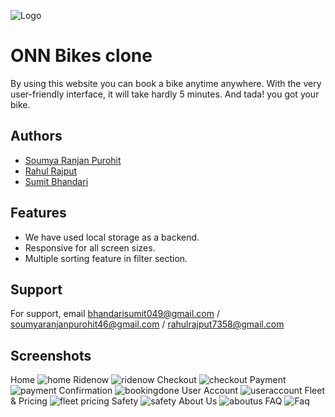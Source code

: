 
![Logo](https://media.glassdoor.com/sqll/1623474/onn-bikes-squarelogo-1527244510579.png
)

    
# ONN Bikes clone

By using this website you can book a bike anytime anywhere. With the very user-friendly interface, it will take hardly 5 minutes. And tada! you got your bike.

## Authors

- [Soumya Ranjan Purohit](https://github.com/cybervirus997)
- [Rahul Rajput](https://github.com/Rahul3105)
- [Sumit Bhandari](https://github.com/samy721)
 
## Features

- We have used local storage as a backend.
- Responsive for all screen sizes.
- Multiple sorting feature in filter section. 
## Support

For support, email bhandarisumit049@gmail.com / soumyaranjanpurohit46@gmail.com / rahulrajput7358@gmail.com

## Screenshots
Home
![home](https://user-images.githubusercontent.com/77793810/122582987-67230a00-d076-11eb-8079-a43185265951.PNG)
Ridenow
![ridenow](https://user-images.githubusercontent.com/77793810/122583134-8b7ee680-d076-11eb-8b31-a2236e285ee4.PNG)
Checkout
![checkout](https://user-images.githubusercontent.com/77793810/122583157-90439a80-d076-11eb-8f2c-53b0e08161a1.PNG)
Payment
![payment](https://user-images.githubusercontent.com/77793810/122583175-95a0e500-d076-11eb-9ffe-59d7b652ed54.PNG)
Confirmation
![bookingdone](https://user-images.githubusercontent.com/77793810/122583193-98033f00-d076-11eb-9b60-8faeec083aef.PNG)
User Account
![useraccount](https://user-images.githubusercontent.com/77793810/122583217-9d608980-d076-11eb-8737-ff9d44603afb.PNG)
Fleet & Pricing
![fleet pricing](https://user-images.githubusercontent.com/77793810/122583264-a9e4e200-d076-11eb-843f-2df3806e423e.PNG)
Safety
![safety](https://user-images.githubusercontent.com/77793810/122583230-9fc2e380-d076-11eb-9b9a-d55030382ddb.PNG)
About Us
![aboutus](https://user-images.githubusercontent.com/77793810/122583241-a3566a80-d076-11eb-9d94-360176db7b49.PNG)
FAQ
![Faq](https://user-images.githubusercontent.com/77793810/122583254-a6e9f180-d076-11eb-8289-d6925467a1f6.PNG)


 
  
